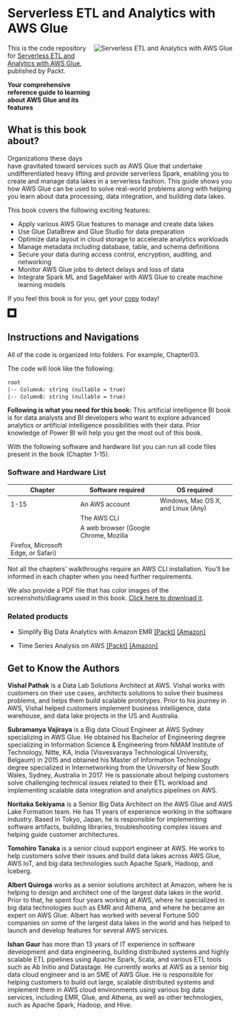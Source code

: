 # 	Serverless ETL and Analytics with AWS Glue

<a href="https://www.packtpub.com/product/serverless-etl-and-analytics-with-aws-glue/9781800564985?utm_source=github&utm_medium=repository&utm_campaign=9781800564985"><img src="https://static.packt-cdn.com/products/9781800564985/cover/smaller" alt="Serverless ETL and Analytics with AWS Glue" height="256px" align="right"></a>

This is the code repository for [Serverless ETL and Analytics with AWS Glue](https://www.packtpub.com/product/serverless-etl-and-analytics-with-aws-glue/9781800564985?utm_source=github&utm_medium=repository&utm_campaign=9781800564985), published by Packt.

**Your comprehensive reference guide to learning about AWS Glue and its features**

## What is this book about?
Organizations these days have gravitated toward services such as AWS Glue that undertake undifferentiated heavy lifting and provide serverless Spark, enabling you to create and manage data lakes in a serverless fashion. This guide shows you how AWS Glue can be used to solve real-world problems along with helping you learn about data processing, data integration, and building data lakes.

This book covers the following exciting features: 
* Apply various AWS Glue features to manage and create data lakes
* Use Glue DataBrew and Glue Studio for data preparation
* Optimize data layout in cloud storage to accelerate analytics workloads
* Manage metadata including database, table, and schema definitions
* Secure your data during access control, encryption, auditing, and networking
* Monitor AWS Glue jobs to detect delays and loss of data
* Integrate Spark ML and SageMaker with AWS Glue to create machine learning models

If you feel this book is for you, get your [copy](https://www.amazon.com/dp/1800205694) today!

<a href="https://www.packtpub.com/?utm_source=github&utm_medium=banner&utm_campaign=GitHubBanner"><img src="https://raw.githubusercontent.com/PacktPublishing/GitHub/master/GitHub.png" alt="https://www.packtpub.com/" border="5" /></a>

## Instructions and Navigations
All of the code is organized into folders. For example, Chapter03.

The code will look like the following:
```
root
|-- ColumnA: string (nullable = true)
|-- ColumnB: string (nullable = true)
```

**Following is what you need for this book:**
This artificial intelligence BI book is for data analysts and BI developers who want to explore advanced analytics or artificial intelligence possibilities with their data. 
Prior knowledge of Power BI will help you get the most out of this book.

With the following software and hardware list you can run all code files present in the book (Chapter 1-15).

### Software and Hardware List

| Chapter  | Software required                      | OS required                        |
| -------- | ------------------------------------   | -----------------------------------|
| 1-15	   | An AWS account                         | Windows, Mac OS X, and Linux (Any) |
|     	   | The AWS CLI                            |                                    |
|     	   | A web browser (Google Chrome, Mozilla                                       |
| 	         Firefox, Microsoft Edge, or Safari)                                         |

Not all the chapters' walkthroughs require an AWS CLI installation. You’ll be informed in each chapter when you need further requirements. 

We also provide a PDF file that has color images of the screenshots/diagrams used in this book. [Click here to download it](https://packt.link/fTqGe).


### Related products <Other books you may enjoy>
* Simplify Big Data Analytics with Amazon EMR [[Packt]](https://www.packtpub.com/product/simplify-big-data-analytics-with-amazon-emr/9781801071079) [[Amazon]](https://www.amazon.com/dp/B09RZYSZPL)

* Time Series Analysis on AWS [[Packt]](https://www.packtpub.com/product/time-series-analysis-on-aws/9781801816847) [[Amazon]](https://www.amazon.com/dp/1801816840)

## Get to Know the Authors

**Vishal Pathak**
is a Data Lab Solutions Architect at AWS. Vishal works with customers on their use
cases, architects solutions to solve their business problems, and helps them build scalable prototypes.
Prior to his journey in AWS, Vishal helped customers implement business intelligence, data warehouse,
and data lake projects in the US and Australia.

**Subramanya Vajiraya**
is a Big data Cloud Engineer at AWS Sydney specializing in AWS Glue. He
obtained his Bachelor of Engineering degree specializing in Information Science & Engineering from
NMAM Institute of Technology, Nitte, KA, India (Visvesvaraya Technological University, Belgaum)
in 2015 and obtained his Master of Information Technology degree specialized in Internetworking
from the University of New South Wales, Sydney, Australia in 2017. He is passionate about helping
customers solve challenging technical issues related to their ETL workload and implementing scalable
data integration and analytics pipelines on AWS.

**Noritaka Sekiyama**
is a Senior Big Data Architect on the AWS Glue and AWS Lake Formation team.
He has 11 years of experience working in the software industry. Based in Tokyo, Japan, he is responsible
for implementing software artifacts, building libraries, troubleshooting complex issues and helping
guide customer architectures.

**Tomohiro Tanaka**
is a senior cloud support engineer at AWS. He works to help customers solve their
issues and build data lakes across AWS Glue, AWS IoT, and big data technologies such Apache Spark,
Hadoop, and Iceberg.

**Albert Quiroga**
works as a senior solutions architect at Amazon, where he is helping to design and
architect one of the largest data lakes in the world. Prior to that, he spent four years working at AWS,
where he specialized in big data technologies such as EMR and Athena, and where he became an
expert on AWS Glue. Albert has worked with several Fortune 500 companies on some of the largest
data lakes in the world and has helped to launch and develop features for several AWS services.

**Ishan Gaur**
has more than 13 years of IT experience in software development and data engineering,
building distributed systems and highly scalable ETL pipelines using Apache Spark, Scala, and various
ETL tools such as Ab Initio and Datastage. He currently works at AWS as a senior big data cloud
engineer and is an SME of AWS Glue. He is responsible for helping customers to build out large,
scalable distributed systems and implement them in AWS cloud environments using various big
data services, including EMR, Glue, and Athena, as well as other technologies, such as Apache Spark,
Hadoop, and Hive.


